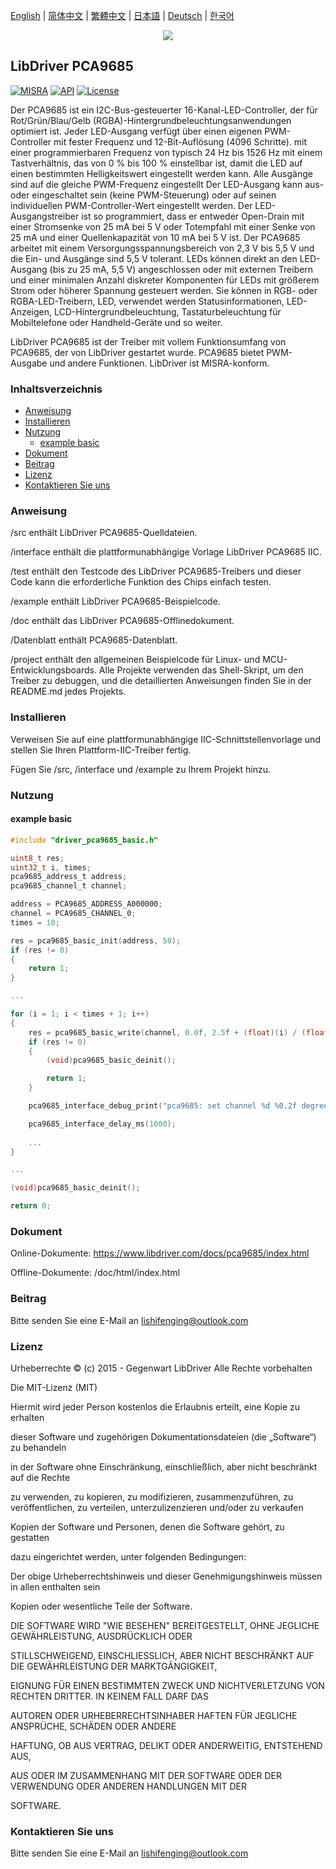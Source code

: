 [English](/README.md) | [ 简体中文](/README_zh-Hans.md) | [繁體中文](/README_zh-Hant.md) | [日本語](/README_ja.md) | [Deutsch](/README_de.md) | [한국어](/README_ko.md)

<div align=center>
<img src="/doc/image/logo.png"/>
</div>

## LibDriver PCA9685

[![MISRA](https://img.shields.io/badge/misra-compliant-brightgreen.svg)](/misra/README.md) [![API](https://img.shields.io/badge/api-reference-blue.svg)](https://www.libdriver.com/docs/pca9685/index.html) [![License](https://img.shields.io/badge/license-MIT-brightgreen.svg)](/LICENSE) 

Der PCA9685 ist ein I2C-Bus-gesteuerter 16-Kanal-LED-Controller, der für Rot/Grün/Blau/Gelb (RGBA)-Hintergrundbeleuchtungsanwendungen optimiert ist. Jeder LED-Ausgang verfügt über einen eigenen PWM-Controller mit fester Frequenz und 12-Bit-Auflösung (4096 Schritte).
mit einer programmierbaren Frequenz von typisch 24 Hz bis 1526 Hz mit einem Tastverhältnis, das von 0 % bis 100 % einstellbar ist, damit die LED auf einen bestimmten Helligkeitswert eingestellt werden kann. Alle Ausgänge sind auf die gleiche PWM-Frequenz eingestellt Der LED-Ausgang kann aus- oder eingeschaltet sein (keine PWM-Steuerung) oder auf seinen individuellen PWM-Controller-Wert eingestellt werden. Der LED-Ausgangstreiber ist so programmiert, dass er entweder Open-Drain mit einer Stromsenke von 25 mA bei 5 V oder Totempfahl mit einer Senke von 25 mA und einer Quellenkapazität von 10 mA bei 5 V ist. Der PCA9685 arbeitet mit einem Versorgungsspannungsbereich von 2,3 V bis 5,5 V und die Ein- und Ausgänge sind 5,5 V tolerant. LEDs können direkt an den LED-Ausgang (bis zu 25 mA, 5,5 V) angeschlossen oder mit externen Treibern und einer minimalen Anzahl diskreter Komponenten für LEDs mit größerem Strom oder höherer Spannung gesteuert werden. Sie können in RGB- oder RGBA-LED-Treibern, LED, verwendet werden Statusinformationen, LED-Anzeigen, LCD-Hintergrundbeleuchtung, Tastaturbeleuchtung für Mobiltelefone oder Handheld-Geräte und so weiter.

LibDriver PCA9685 ist der Treiber mit vollem Funktionsumfang von PCA9685, der von LibDriver gestartet wurde. PCA9685 bietet PWM-Ausgabe und andere Funktionen. LibDriver ist MISRA-konform.

### Inhaltsverzeichnis

  - [Anweisung](#Anweisung)
  - [Installieren](#Installieren)
  - [Nutzung](#Nutzung)
    - [example basic](#example-basic)
  - [Dokument](#Dokument)
  - [Beitrag](#Beitrag)
  - [Lizenz](#Lizenz)
  - [Kontaktieren Sie uns](#Kontaktieren-Sie-uns)

### Anweisung

/src enthält LibDriver PCA9685-Quelldateien.

/interface enthält die plattformunabhängige Vorlage LibDriver PCA9685 IIC.

/test enthält den Testcode des LibDriver PCA9685-Treibers und dieser Code kann die erforderliche Funktion des Chips einfach testen.

/example enthält LibDriver PCA9685-Beispielcode.

/doc enthält das LibDriver PCA9685-Offlinedokument.

/Datenblatt enthält PCA9685-Datenblatt.

/project enthält den allgemeinen Beispielcode für Linux- und MCU-Entwicklungsboards. Alle Projekte verwenden das Shell-Skript, um den Treiber zu debuggen, und die detaillierten Anweisungen finden Sie in der README.md jedes Projekts.

### Installieren

Verweisen Sie auf eine plattformunabhängige IIC-Schnittstellenvorlage und stellen Sie Ihren Plattform-IIC-Treiber fertig.

Fügen Sie /src, /interface und /example zu Ihrem Projekt hinzu.

### Nutzung

#### example basic

```C
#include "driver_pca9685_basic.h"

uint8_t res;
uint32_t i, times;
pca9685_address_t address;
pca9685_channel_t channel;

address = PCA9685_ADDRESS_A000000;
channel = PCA9685_CHANNEL_0;
times = 10;

res = pca9685_basic_init(address, 50);
if (res != 0)
{
    return 1;
}

...

for (i = 1; i < times + 1; i++)
{
    res = pca9685_basic_write(channel, 0.0f, 2.5f + (float)(i) / (float)(times) * 10.0f);
    if (res != 0)
    {
        (void)pca9685_basic_deinit();

        return 1;
    }

    pca9685_interface_debug_print("pca9685: set channel %d %0.2f degrees.\n", channel, (float)(i) / (float)(times) * 180.0f);

    pca9685_interface_delay_ms(1000);
    
    ...
}

...

(void)pca9685_basic_deinit();

return 0;
```

### Dokument

Online-Dokumente: https://www.libdriver.com/docs/pca9685/index.html

Offline-Dokumente: /doc/html/index.html

### Beitrag

Bitte senden Sie eine E-Mail an lishifenging@outlook.com

### Lizenz

Urheberrechte © (c) 2015 - Gegenwart LibDriver Alle Rechte vorbehalten



Die MIT-Lizenz (MIT)



Hiermit wird jeder Person kostenlos die Erlaubnis erteilt, eine Kopie zu erhalten

dieser Software und zugehörigen Dokumentationsdateien (die „Software“) zu behandeln

in der Software ohne Einschränkung, einschließlich, aber nicht beschränkt auf die Rechte

zu verwenden, zu kopieren, zu modifizieren, zusammenzuführen, zu veröffentlichen, zu verteilen, unterzulizenzieren und/oder zu verkaufen

Kopien der Software und Personen, denen die Software gehört, zu gestatten

dazu eingerichtet werden, unter folgenden Bedingungen:



Der obige Urheberrechtshinweis und dieser Genehmigungshinweis müssen in allen enthalten sein

Kopien oder wesentliche Teile der Software.



DIE SOFTWARE WIRD "WIE BESEHEN" BEREITGESTELLT, OHNE JEGLICHE GEWÄHRLEISTUNG, AUSDRÜCKLICH ODER

STILLSCHWEIGEND, EINSCHLIESSLICH, ABER NICHT BESCHRÄNKT AUF DIE GEWÄHRLEISTUNG DER MARKTGÄNGIGKEIT,

EIGNUNG FÜR EINEN BESTIMMTEN ZWECK UND NICHTVERLETZUNG VON RECHTEN DRITTER. IN KEINEM FALL DARF DAS

AUTOREN ODER URHEBERRECHTSINHABER HAFTEN FÜR JEGLICHE ANSPRÜCHE, SCHÄDEN ODER ANDERE

HAFTUNG, OB AUS VERTRAG, DELIKT ODER ANDERWEITIG, ENTSTEHEND AUS,

AUS ODER IM ZUSAMMENHANG MIT DER SOFTWARE ODER DER VERWENDUNG ODER ANDEREN HANDLUNGEN MIT DER

SOFTWARE.

### Kontaktieren Sie uns

Bitte senden Sie eine E-Mail an lishifenging@outlook.com
